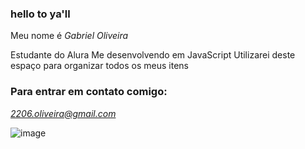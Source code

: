 ### hello to ya'll

Meu nome é *Gabriel Oliveira*

Estudante do Alura
Me desenvolvendo em JavaScript
Utilizarei deste espaço para organizar todos os meus itens

### Para entrar em contato comigo:

*2206.oliveira@gmail.com*

![image](https://github.com/2007-oliveira/hello/assets/169158435/a7bae301-8df2-478f-82a2-e113b2114bf5)


















